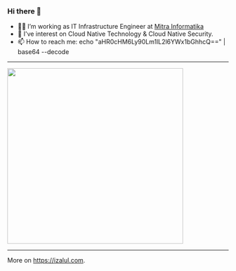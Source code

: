 ### Hi there 👋

- 👨‍💻 I’m working as IT Infrastructure Engineer at [Mitra Informatika](https://mit.id/)
- 🔭 I've interest on Cloud Native Technology & Cloud Native Security.
- 📫 How to reach me: echo "aHR0cHM6Ly90Lm1lL2l6YWx1bGhhcQ==" | base64 --decode

--------
<div>
  <img width="400px" src="https://github-readme-stats.vercel.app/api/?username=northboys&show_icons=true&title_color=fff&icon_color=79ff97&text_color=9f9f9f&bg_color=151515"/>
 </div>

--------

More on https://izalul.com.
